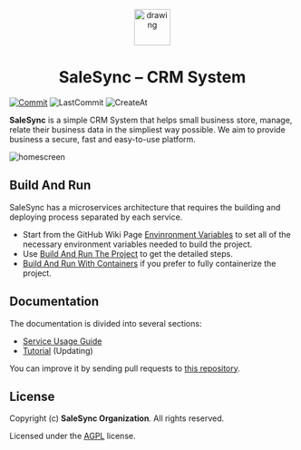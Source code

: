 <p align="center"><img src="https://github.com/salesync-org/salesync/assets/106808117/f2dda484-5e8f-43ae-ada5-7f5f163c18fd" alt="drawing" width="64"/></p>

<h1 align="center">SaleSync – CRM System</h1>

[![Commit](https://img.shields.io/github/commit-activity/t/salesync-org/salesync)](https://github.com/salesync-org/salesync/issues?utf8=✓&q=is%3Aissue)
![LastCommit](https://img.shields.io/github/last-commit/salesync-org/salesync)
![CreateAt](https://img.shields.io/github/created-at/salesync-org/salesync)

**SaleSync** is a simple CRM System that helps small business store, manage, relate their business data in the simpliest way possible. We aim to provide business a secure, fast and easy-to-use platform.

![homescreen](https://github.com/salesync-org/salesync/assets/106808117/034c7920-2a83-4df0-abea-0a6b26d86b19)



## Build And Run

SaleSync has a microservices architecture that requires the building and deploying process separated by each service.

- Start from the GitHub Wiki Page [Envinronment Variables](https://github.com/salesync-org/salesync/wiki/Envinronment-Variables) to set all of the necessary environment variables needed to build the project.
- Use [Build And Run The Project](https://github.com/salesync-org/salesync/wiki/Build-And-Run-The-Project) to get the detailed steps.
- [Build And Run With Containers](https://github.com/salesync-org/salesync/wiki/Build-And-Run-With-Containers) if you prefer to fully containerize the project.

## Documentation

The documentation is divided into several sections:

- [Service Usage Guide](https://github.com/salesync-org/salesync/wiki/Service-Usage-Guide)
- [Tutorial](#) (Updating)

You can improve it by sending pull requests to [this repository](https://github.com/salesync-org/salesync).

## License

Copyright (c) **SaleSync Organization**. All rights reserved.

Licensed under the [AGPL](LICENSE) license.
